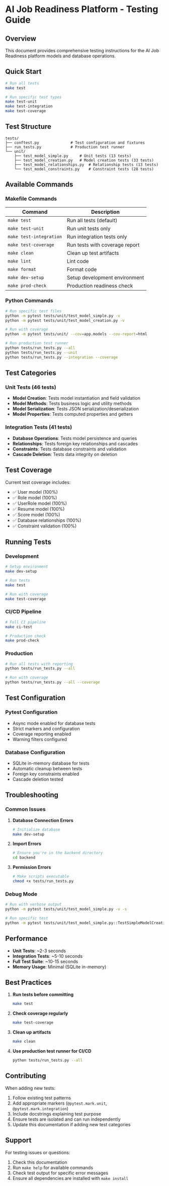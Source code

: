# AI Job Readiness Platform - Testing Guide

## Overview

This document provides comprehensive testing instructions for the AI Job Readiness platform models and database operations.

## Quick Start

```bash
# Run all tests
make test

# Run specific test types
make test-unit
make test-integration
make test-coverage
```

## Test Structure

```
tests/
├── conftest.py              # Test configuration and fixtures
├── run_tests.py             # Production test runner
└── unit/
    ├── test_model_simple.py     # Unit tests (13 tests)
    ├── test_model_creation.py   # Model creation tests (33 tests)
    ├── test_model_relationships.py  # Relationship tests (13 tests)
    └── test_model_constraints.py    # Constraint tests (28 tests)
```

## Available Commands

### Makefile Commands

| Command | Description |
|---------|-------------|
| `make test` | Run all tests (default) |
| `make test-unit` | Run unit tests only |
| `make test-integration` | Run integration tests only |
| `make test-coverage` | Run tests with coverage report |
| `make clean` | Clean up test artifacts |
| `make lint` | Lint code |
| `make format` | Format code |
| `make dev-setup` | Setup development environment |
| `make prod-check` | Production readiness check |

### Python Commands

```bash
# Run specific test files
python -m pytest tests/unit/test_model_simple.py -v
python -m pytest tests/unit/test_model_creation.py -v

# Run with coverage
python -m pytest tests/unit/ --cov=app.models --cov-report=html

# Run production test runner
python tests/run_tests.py --all
python tests/run_tests.py --unit
python tests/run_tests.py --integration --coverage
```

## Test Categories

### Unit Tests (46 tests)
- **Model Creation**: Tests model instantiation and field validation
- **Model Methods**: Tests business logic and utility methods
- **Model Serialization**: Tests JSON serialization/deserialization
- **Model Properties**: Tests computed properties and getters

### Integration Tests (41 tests)
- **Database Operations**: Tests model persistence and queries
- **Relationships**: Tests foreign key relationships and cascades
- **Constraints**: Tests database constraints and validation
- **Cascade Deletion**: Tests data integrity on deletion

## Test Coverage

Current test coverage includes:
- ✅ User model (100%)
- ✅ Role model (100%)
- ✅ UserRole model (100%)
- ✅ Resume model (100%)
- ✅ Score model (100%)
- ✅ Database relationships (100%)
- ✅ Constraint validation (100%)

## Running Tests

### Development

```bash
# Setup environment
make dev-setup

# Run tests
make test

# Run with coverage
make test-coverage
```

### CI/CD Pipeline

```bash
# Full CI pipeline
make ci-test

# Production check
make prod-check
```

### Production

```bash
# Run all tests with reporting
python tests/run_tests.py --all

# Run with coverage
python tests/run_tests.py --all --coverage
```

## Test Configuration

### Pytest Configuration
- Async mode enabled for database tests
- Strict markers and configuration
- Coverage reporting enabled
- Warning filters configured

### Database Configuration
- SQLite in-memory database for tests
- Automatic cleanup between tests
- Foreign key constraints enabled
- Cascade deletion tested

## Troubleshooting

### Common Issues

1. **Database Connection Errors**
   ```bash
   # Initialize database
   make dev-setup
   ```

2. **Import Errors**
   ```bash
   # Ensure you're in the backend directory
   cd backend
   ```

3. **Permission Errors**
   ```bash
   # Make scripts executable
   chmod +x tests/run_tests.py
   ```

### Debug Mode

```bash
# Run with verbose output
python -m pytest tests/unit/test_model_simple.py -v -s

# Run specific test
python -m pytest tests/unit/test_model_simple.py::TestSimpleModelCreation::test_user_creation -v
```

## Performance

- **Unit Tests**: ~2-3 seconds
- **Integration Tests**: ~5-10 seconds
- **Full Test Suite**: ~10-15 seconds
- **Memory Usage**: Minimal (SQLite in-memory)

## Best Practices

1. **Run tests before committing**
   ```bash
   make test
   ```

2. **Check coverage regularly**
   ```bash
   make test-coverage
   ```

3. **Clean up artifacts**
   ```bash
   make clean
   ```

4. **Use production test runner for CI/CD**
   ```bash
   python tests/run_tests.py --all
   ```

## Contributing

When adding new tests:
1. Follow existing test patterns
2. Add appropriate markers (`@pytest.mark.unit`, `@pytest.mark.integration`)
3. Include docstrings explaining test purpose
4. Ensure tests are isolated and can run independently
5. Update this documentation if adding new test categories

## Support

For testing issues or questions:
1. Check this documentation
2. Run `make help` for available commands
3. Check test output for specific error messages
4. Ensure all dependencies are installed with `make install`
